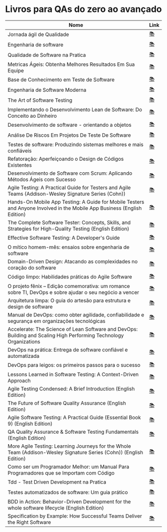 # Livros para QAs do zero ao avançado

| Nome                                                                                                                     | Link                         |
| ------------------------------------------------------------------------------------------------------------------------ | ---------------------------- |
| Jornada ágil de Qualidade                                                                                                | [📚](https://amzn.to/3WOTA7S) |
| Engenharia de software                                                                                                   | [📚](https://amzn.to/3Gl8UUi) |
| Qualidade de Software na Pratica                                                                                         | [📚](https://amzn.to/3vhNO2R) |
| Metricas Ágeis: Obtenha Melhores Resultados Em Sua Equipe                                                                | [📚](https://amzn.to/3WvGfBB) |
| Base de Conhecimento em Teste de Software                                                                                | [📚](https://amzn.to/3vk1r1h) |
| Engenharia de Software Moderna                                                                                           | [📚](https://amzn.to/3GndMYO) |
| The Art of Software Testing                                                                                              | [📚](https://amzn.to/3PV57jJ) |
| Implementando o Desenvolvimento Lean de Software: Do Conceito ao Dinheiro                                                | [📚](https://amzn.to/3GmHvBe) |
| Desenvolvimento de software - orientando a objetos                                                                       | [📚](https://amzn.to/3Gl9ZeO) |
| Análise De Riscos Em Projetos De Teste De Software                                                                       | [📚](https://amzn.to/3VvLWy1) |
| Testes de software: Produzindo sistemas melhores e mais confiáveis                                                       | [📚](https://amzn.to/3VmYaJi) |
| Refatoração: Aperfeiçoando o Design de Códigos Existentes                                                                | [📚](https://amzn.to/3WQx3qW) |
| Desenvolvimento de Software com Scrum: Aplicando Métodos Ágeis com Sucesso                                               | [📚](https://amzn.to/3I7Vc8C) |
| Agile Testing: A Practical Guide for Testers and Agile Teams (Addison-Wesley Signature Series (Cohn))                    | [📚](https://amzn.to/3Ib9HIC) |
| Hands-On Mobile App Testing: A Guide for Mobile Testers and Anyone Involved in the Mobile App Business (English Edition) | [📚](https://amzn.to/3Gogn51) |
| The Complete Software Tester: Concepts, Skills, and Strategies for High-Quality Testing (English Edition)                | [📚](https://amzn.to/3FWg2Vz) |
| Effective Software Testing: A Developer's Guide                                                                          | [📚](https://amzn.to/3FWgaEx) |
| O mítico homem-mês: ensaios sobre engenharia de software                                                                 | [📚](https://amzn.to/3I8SCPK) |
| Domain-Driven Design: Atacando as complexidades no coração do software                                                   | [📚](https://amzn.to/3WLvYku) |
| Código limpo: Habilidades práticas do Agile Software                                                                     | [📚](https://amzn.to/3PUUFIV) |
| O projeto fênix – Edição comemorativa: um romance sobre TI, DevOps e sobre ajudar o seu negócio a vencer                 | [📚](https://amzn.to/3C6Jffu) |
| Arquitetura limpa: O guia do artesão para estrutura e design de software                                                 | [📚](https://amzn.to/3VvLFuZ) |
| Manual de DevOps: como obter agilidade, confiabilidade e segurança em organizações tecnológicas                          | [📚](https://amzn.to/3WRXTzf) |
| Accelerate: The Science of Lean Software and DevOps: Building and Scaling High Performing Technology Organizations       | [📚](https://amzn.to/3G2tibg) |
| DevOps na prática: Entrega de software confiável e automatizada                                                          | [📚](https://amzn.to/3YUNtAM) |
| DevOps para leigos: os primeiros passos para o sucesso                                                                   | [📚](https://amzn.to/3PZGget) |
| Lessons Learned in Software Testing: A Context-Driven Approach                                                           | [📚](https://amzn.to/3VmYK9W) |
| Agile Testing Condensed: A Brief Introduction (English Edition)                                                          | [📚](https://amzn.to/3YXmSmn) |
| The Future of Software Quality Assurance (English Edition)                                                               | [📚](https://amzn.to/3vk1x99) |
| Agile Software Testing: A Practical Guide (Essential Book 9) (English Edition)                                           | [📚](https://amzn.to/3YWjVCA) |
| QA Quality Assurance & Software Testing Fundamentals (English Edition)                                                   | [📚](https://amzn.to/3C8EKBc) |
| More Agile Testing: Learning Journeys for the Whole Team (Addison-Wesley Signature Series (Cohn)) (English Edition)      | [📚](https://amzn.to/3YSP8Xr) |
| Como ser um Programador Melhor: um Manual Para Programadores que se Importam com Código                                  | [📚](https://amzn.to/3GmHSvC) |
| Tdd - Test Driven Development na Pratica                                                                                 | [📚](https://amzn.to/3GnGetL) |
| Testes automatizados de software: Um guia prático                                                                        | [📚](https://amzn.to/3WEwIYy) |
| BDD in Action: Behavior-Driven Development for the whole software lifecycle (English Edition)                            | [📚](https://amzn.to/3I8NwCW) |
| Specification by Example: How Successful Teams Deliver the Right Software                            | [📚](https://amzn.to/3NVCeDd) |
